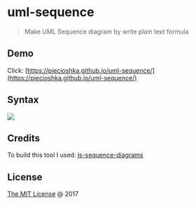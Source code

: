 # uml-sequence

> Make UML Sequence diagram by write plain text formula

## Demo

Click: [https://piecioshka.github.io/uml-sequence/](https://piecioshka.github.io/uml-sequence/)

## Syntax

![](https://bramp.github.io/js-sequence-diagrams/images/grammar.png)

## Credits

To build this tool I used: [js-sequence-diagrams](https://github.com/bramp/js-sequence-diagrams)

## License

[The MIT License](http://piecioshka.mit-license.org) @ 2017
